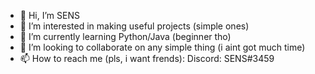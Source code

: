 - 👋 Hi, I’m SENS
- 👀 I’m interested in making useful projects (simple ones)
- 🌱 I’m currently learning Python/Java (beginner tho)
- 💞️ I’m looking to collaborate on any simple thing (i aint got much time)
- 📫 How to reach me (pls, i want frends): Discord: SENS#3459

<!---
SENS-3459/SENS-3459 is a ✨ special ✨ repository because its `README.md` (this file) appears on your GitHub profile.
You can click the Preview link to take a look at your changes.
--->
